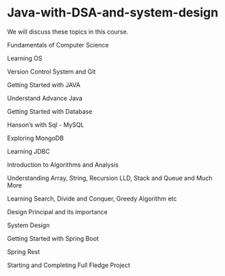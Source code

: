 # Java-with-DSA-and-system-design 

We will discuss these topics in this course.




Fundamentals of Computer Science

Learning OS

Version Control System and Git

Getting Started with JAVA

Understand Advance Java

Getting Started with Database

Hanson’s with Sql - MySQL

Exploring MongoDB

Learning JDBC

Introduction to Algorithms and Analysis

Understanding Array, String, Recursion LLD, Stack and Queue and Much More

Learning Search, Divide and Conquer, Greedy Algorithm etc

Design Principal and its importance

System Design

Getting Started with Spring Boot

Spring Rest

Starting and Completing Full Fledge Project